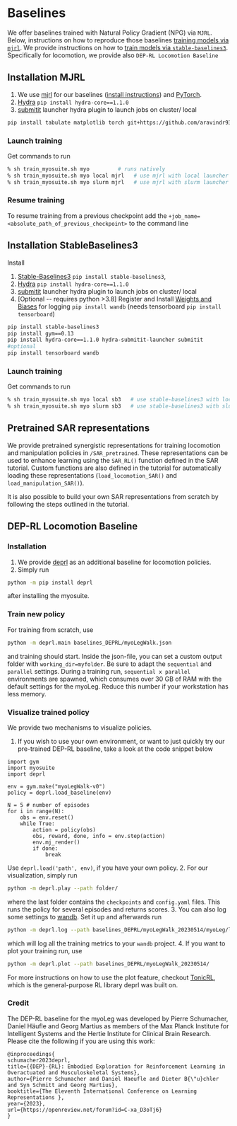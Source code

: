 # Baselines

We offer baselines trained with Natural Policy Gradient (NPG) via `MJRL`. Below, instructions on how to reproduce those baselines [training models via `mjrl`](#Installation-MJRL). 
We provide instructions on how to [train models via `stable-baselines3`](#Installation-StableBaselines3). 
Specifically for locomotion, we provide also `DEP-RL Locomotion Baseline`

## Installation MJRL
1. We use [mjrl](https://github.com/aravindr93/mjrl) for our baselines ([install instructions](https://github.com/aravindr93/mjrl/tree/master/setup#installation)) and [PyTorch](https://pytorch.org/).
2. [Hydra](https://github.com/facebookresearch/hydra) `pip install hydra-core==1.1.0`
3. [submitit](https://github.com/facebookincubator/submitit) launcher hydra plugin to launch jobs on cluster/ local 

```bash
pip install tabulate matplotlib torch git+https://github.com/aravindr93/mjrl.git hydra-core==1.1.0 hydra-submitit-launcher submitit
```


### Launch training
Get commands to run
```bash
% sh train_myosuite.sh myo         # runs natively
% sh train_myosuite.sh myo local mjrl   # use mjrl with local launcher
% sh train_myosuite.sh myo slurm mjrl   # use mjrl with slurm launcher
```
### Resume training
To resume training from a previous checkpoint add the `+job_name=<absolute_path_of_previous_checkpoint>` to the command line



## Installation StableBaselines3
Install 
1. [Stable-Baselines3](https://github.com/DLR-RM/stable-baselines3]) `pip install stable-baselines3`,
2. [Hydra](https://github.com/facebookresearch/hydra) `pip install hydra-core==1.1.0`
3. [submitit](https://github.com/facebookincubator/submitit) launcher hydra plugin to launch jobs on cluster/ local 
4. [Optional -- requires python >3.8] Register and Install [Weights and Biases](https://github.com/wandb/wandb) for logging `pip install wandb` (needs tensorboard `pip install tensorboard`)

```bash
pip install stable-baselines3
pip install gym==0.13
pip install hydra-core==1.1.0 hydra-submitit-launcher submitit
#optional 
pip install tensorboard wandb
```


### Launch training
Get commands to run
```bash
% sh train_myosuite.sh myo local sb3   # use stable-baselines3 with local launcher
% sh train_myosuite.sh myo slurm sb3   # use stable-baselines3 with slurm launcher
```

## Pretrained SAR representations
We provide pretrained synergistic representations for training locomotion and manipulation policies in `/SAR_pretrained`. These representations can be used to enhance learning using the `SAR_RL()` function defined in the SAR tutorial. Custom functions are also defined in the tutorial for automatically loading these representations (`load_locomotion_SAR()` and `load_manipulation_SAR()`). 

It is also possible to build your own SAR representations from scratch by following the steps outlined in the tutorial.

## DEP-RL Locomotion Baseline

### Installation
1. We provide [deprl](https://github.com/martius-lab/depRL) as an additional baseline for locomotion policies.
2. Simply run

```bash
python -m pip install deprl
```
after installing the myosuite.

### Train new policy
For training from scratch, use

```bash
python -m deprl.main baselines_DEPRL/myoLegWalk.json
```
and training should start. Inside the json-file, you can set a custom output folder with `working_dir=myfolder`. Be sure to adapt the `sequential` and `parallel` settings. During a training run, `sequential x parallel` environments are spawned, which consumes over 30 GB of RAM with the default settings for the myoLeg. Reduce this number if your workstation has less memory.

### Visualize trained policy
We provide two mechanisms to visualize policies.
1. If you wish to use your own environment, or want to just quickly try our pre-trained DEP-RL baseline, take a look at the code snippet below

```
import gym
import myosuite
import deprl

env = gym.make("myoLegWalk-v0")
policy = deprl.load_baseline(env)

N = 5 # number of episodes
for i in range(N):
    obs = env.reset()
    while True:
        action = policy(obs)
        obs, reward, done, info = env.step(action)
        env.mj_render()
        if done:
            break
```
Use `deprl.load('path', env)`, if you have your own policy.
2. For our visualization, simply run

```bash
python -m deprl.play --path folder/
```
where the last folder contains the `checkpoints` and `config.yaml` files. This runs the policy for several episodes and returns scores. 
3. You can also log some settings to [wandb](https://wandb.ai/). Set it up and afterwards run 

```bash
python -m deprl.log --path baselines_DEPRL/myoLegWalk_20230514/myoLeg/log.csv --project myoleg_deprl_baseline
```
which will log all the training metrics to your `wandb` project.
4. If you want to plot your training run, use

```bash
python -m deprl.plot --path baselines_DEPRL/myoLegWalk_20230514/
```

For more instructions on how to use the plot feature, checkout [TonicRL](https://github.com/fabiopardo/tonic), which is the general-purpose RL library deprl was built on.

### Credit
The DEP-RL baseline for the myoLeg was developed by Pierre Schumacher, Daniel Häufle and Georg Martius as members of the Max Planck Institute for Intelligent Systems and the Hertie Institute for Clinical Brain Research. Please cite the following if you are using this work:
```
@inproceedings{
schumacher2023deprl,
title={{DEP}-{RL}: Embodied Exploration for Reinforcement Learning in Overactuated and Musculoskeletal Systems},
author={Pierre Schumacher and Daniel Haeufle and Dieter B{\"u}chler and Syn Schmitt and Georg Martius},
booktitle={The Eleventh International Conference on Learning Representations },
year={2023},
url={https://openreview.net/forum?id=C-xa_D3oTj6}
}
```
